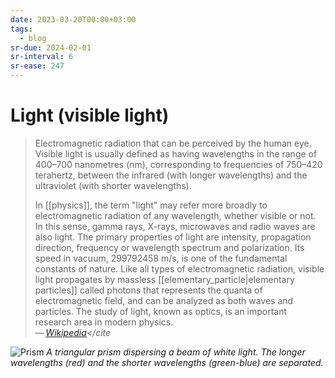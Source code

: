 ```yaml
---
date: 2023-03-20T00:00+03:00
tags:
  - blog
sr-due: 2024-02-01
sr-interval: 6
sr-ease: 247
---
```


# Light (visible light)

> Electromagnetic radiation that can be perceived by the human eye. Visible
> light is usually defined as having wavelengths in the range of 400–700
> nanometres (nm), corresponding to frequencies of 750–420 terahertz, between
> the infrared (with longer wavelengths) and the ultraviolet (with shorter
> wavelengths).
>
> In [[physics]], the term "light" may refer more broadly to electromagnetic
> radiation of any wavelength, whether visible or not. In this sense, gamma
> rays, X-rays, microwaves and radio waves are also light. The primary
> properties of light are intensity, propagation direction, frequency or
> wavelength spectrum and polarization. Its speed in vacuum, $299792458\text{
> m/s}$, is one of the fundamental constants of nature. Like all types of
> electromagnetic radiation, visible light propagates by massless
> [[elementary_particle|elementary particles]] called photons that represents
> the quanta of electromagnetic field, and can be analyzed as both waves and
> particles. The study of light, known as optics, is an important research area
> in modern physics.\
> — <cite>[Wikipedia](https://en.wikipedia.org/wiki/Visible_light)</cite

![Prism](./img/Prism_flat_rainbow_\(cropped\).jpg)
_A triangular prism dispersing a beam of white light. The longer wavelengths
(red) and the shorter wavelengths (green-blue) are separated._
